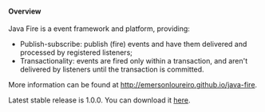#### Overview

Java Fire is a event framework and platform, providing:

* Publish-subscribe: publish (fire) events and have them delivered and processed by registered listeners;
* Transactionality: events are fired only within a transaction, and aren't delivered by listeners until the transaction is committed.

More information can be found at http://emersonloureiro.github.io/java-fire.

Latest stable release is 1.0.0. You can download it [here](https://github.com/emersonloureiro/java-fire/releases/download/v1.0.0/java-fire-core-1.0.0.jar).
